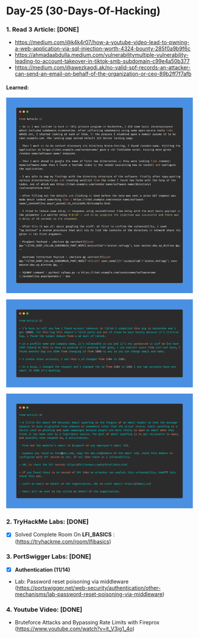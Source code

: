 # Day-25 (30-Days-Of-Hacking)

### 1. Read 3 Article: [DONE]

- https://medium.com/@k4k4r07/how-a-youtube-video-lead-to-pwning-a-web-application-via-sql-injection-worth-4324-bounty-285f0a9b9f6c
- https://ahmadaabdulla.medium.com/vulnerabilitymultiple-vulnerability-leading-to-account-takeover-in-tiktok-smb-subdomain-c99e4a50b377
- https://medium.com/@awezkagdi.ak/no-valid-spf-records-an-attacker-can-send-an-email-on-behalf-of-the-organization-or-ceo-89b2ff7f7afb

#### Learned:


![Article_1](Day-25_Article-1.png)

![Article_2](Day-25_Article-2.png)

![Article_3](Day-25_Article-3.png)


### 2. TryHackMe Labs: [DONE]

 - [X] Solved Complete Room On **LFI_BASICS** : (https://tryhackme.com/room/lfibasics)

### 3. PortSwigger Labs: [DONE]

 - [X] **Authentication (11/14)**
 -  Lab: Password reset poisoning via middleware   (https://portswigger.net/web-security/authentication/other-mechanisms/lab-password-reset-poisoning-via-middleware)

### 4. Youtube Video: [DONE]

- Bruteforce Attacks and Bypassing Rate Limits with Fireprox (https://www.youtube.com/watch?v=it_V3ig1_4o)
